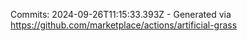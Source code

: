 Commits: 2024-09-26T11:15:33.393Z - Generated via https://github.com/marketplace/actions/artificial-grass
<br>
